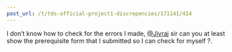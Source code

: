 ```yaml
---
post_url: /t/tds-official-project1-discrepencies/171141/414
---
```

I don’t know how to check for the errors I made, [@Jivraj](/u/jivraj) sir can you at least show the prerequisite form that I submitted so I can check for myself ?.